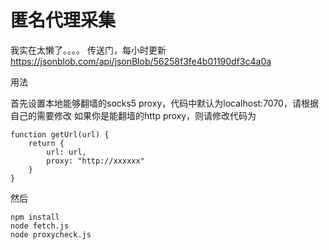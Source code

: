 匿名代理采集
==================
我实在太懒了。。。。
传送门，每小时更新
https://jsonblob.com/api/jsonBlob/56258f3fe4b01190df3c4a0a

用法

首先设置本地能够翻墙的socks5 proxy，代码中默认为localhost:7070，请根据自己的需要修改
如果你是能翻墙的http proxy，则请修改代码为

```
function getUrl(url) {
    return {
        url: url,
        proxy: "http://xxxxxx"
    }
}
```

然后
```
npm install
node fetch.js
node proxycheck.js
```
